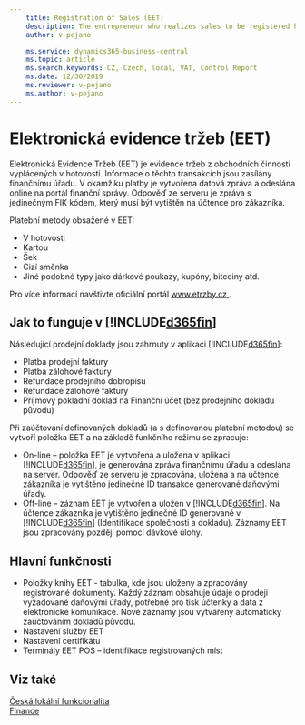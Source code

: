 ```yaml
---
    title: Registration of Sales (EET)
    description: The entrepreneur who realizes sales to be registered has the obligation to register sales. A sale to be registered is a payment in cash, by card, or by similar means, which entails a business income and which is not exempt from registration.
    author: v-pejano

    ms.service: dynamics365-business-central
    ms.topic: article
    ms.search.keywords: CZ, Czech, local, VAT, Control Report
    ms.date: 12/30/2019
    ms.reviewer: v-pejano
    ms.author: v-pejano
---
```


# Elektronická evidence tržeb (EET)

Elektronická Evidence Tržeb (EET) je evidence tržeb z obchodních činností vyplácených v hotovosti. Informace o těchto transakcích jsou zasílány finančnímu úřadu. V okamžiku platby je vytvořena datová zpráva a odeslána online na portál finanční správy. Odpověď ze serveru je zpráva s jedinečným FIK kódem, který musí být vytištěn na účtence pro zákazníka.

Platební metody obsažené v EET:

- V hotovosti
- Kartou
- Šek
- Cizí směnka
- Jiné podobné typy jako dárkové poukazy, kupóny, bitcoiny atd.

Pro více informací navštivte oficiální portál [ www.etrzby.cz ](http://www.etrzby.cz).

## Jak to funguje v [!INCLUDE[d365fin](../../includes/d365fin_md.md)]

Následující prodejní doklady jsou zahrnuty v aplikaci [!INCLUDE[d365fin](../../includes/d365fin_md.md)]:

- Platba prodejní faktury
- Platba zálohové faktury
- Refundace prodejního dobropisu
- Refundace zálohové faktury
- Příjmový pokladní doklad na Finanční účet (bez prodejního dokladu původu)

Při zaúčtování definovaných dokladů (a s definovanou platební metodou) se vytvoří položka EET a na základě funkčního režimu se zpracuje:

- On-line – položka EET je vytvořena a uložena v aplikaci [!INCLUDE[d365fin](../../includes/d365fin_md.md)], je generována zpráva finančnímu úřadu a odeslána na server. Odpověď ze serveru je zpracována, uložena a na účtence zákazníka je vytištěno jedinečné ID transakce generované daňovými úřady.
- Off-line – záznam EET je vytvořen a uložen v [!INCLUDE[d365fin](../../includes/d365fin_md.md)]. Na účtence zákazníka je vytištěno jedinečné ID generované v [!INCLUDE[d365fin](../../includes/d365fin_md.md)] (Identifikace společnosti a dokladu). Záznamy EET jsou zpracovány později pomocí dávkové úlohy.

## Hlavní funkčnosti

- Položky knihy EET - tabulka, kde jsou uloženy a zpracovány registrované dokumenty. Každý záznam obsahuje údaje o prodeji vyžadované daňovými úřady, potřebné pro tisk účtenky a data z elektronické komunikace. Nové záznamy jsou vytvářeny automaticky zaúčtováním dokladů původu.
- Nastavení služby EET
- Nastavení certifikátu
- Terminály EET POS – identifikace registrovaných míst

## Viz také

[Česká lokální funkcionalita](czech-local-functionality.md)  
[Finance](../../finance.md)
